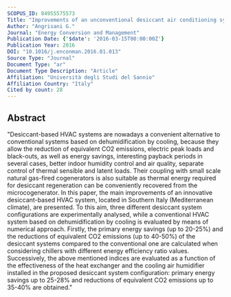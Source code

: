 ```yaml
---
SCOPUS_ID: 84955575573
Title: "Improvements of an unconventional desiccant air conditioning system based on experimental investigations"
Author: "Angrisani G."
Journal: "Energy Conversion and Management"
Publication Date: {'$date': '2016-03-15T00:00:00Z'}
Publication Year: 2016
DOI: "10.1016/j.enconman.2016.01.013"
Source Type: "Journal"
Document Type: "ar"
Document Type Description: "Article"
Affiliation: "Università degli Studi del Sannio"
Affiliation Country: "Italy"
Cited by count: 28
---
```


## Abstract
"Desiccant-based HVAC systems are nowadays a convenient alternative to conventional systems based on dehumidification by cooling, because they allow the reduction of equivalent CO2 emissions, electric peak loads and black-outs, as well as energy savings, interesting payback periods in several cases, better indoor humidity control and air quality, separate control of thermal sensible and latent loads. Their coupling with small scale natural gas-fired cogenerators is also suitable as thermal energy required for desiccant regeneration can be conveniently recovered from the microcogenerator. In this paper, the main improvements of an innovative desiccant-based HVAC system, located in Southern Italy (Mediterranean climate), are presented. To this aim, three different desiccant system configurations are experimentally analysed, while a conventional HVAC system based on dehumidification by cooling is evaluated by means of numerical approach. Firstly, the primary energy savings (up to 20-25%) and the reductions of equivalent CO2 emissions (up to 40-50%) of the desiccant systems compared to the conventional one are calculated when considering chillers with different energy efficiency ratio values. Successively, the above mentioned indices are evaluated as a function of the effectiveness of the heat exchanger and the cooling air humidifier installed in the proposed desiccant system configuration: primary energy savings up to 25-28% and reductions of equivalent CO2 emissions up to 35-40% are obtained."
